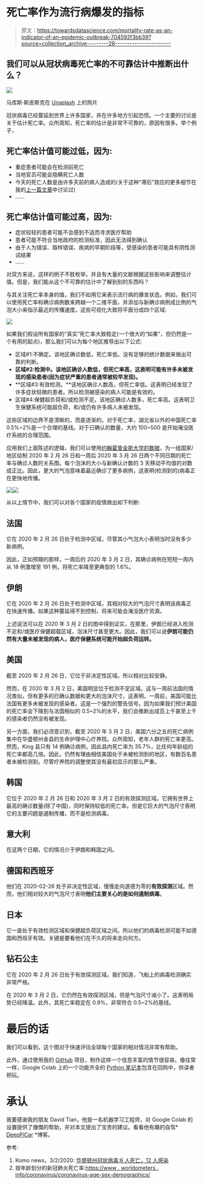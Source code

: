 # 死亡率作为流行病爆发的指标

> 原文：<https://towardsdatascience.com/mortality-rate-as-an-indicator-of-an-epidemic-outbreak-704592f3bb39?source=collection_archive---------28----------------------->

## 我们可以从冠状病毒死亡率的不可靠估计中推断出什么？

![](img/9f8f3479984720037ac26f5f9e2535df.png)

马库斯·斯皮斯克在 [Unsplash](https://unsplash.com/s/photos/virus?utm_source=unsplash&utm_medium=referral&utm_content=creditCopyText) 上的照片

冠状病毒已经蔓延到世界上许多国家，并在许多地方引起恐慌。一个主要的讨论是关于估计死亡率。众所周知，死亡率的估计是非常不可靠的，原因有很多。举个例子，

## 死亡率估计值可能过低，因为:

*   重症患者可能会在检测前死亡
*   当地官员可能会隐瞒死亡人数
*   今天的死亡人数是由许多天前的病人造成的(关于这种“滞后”效应的更多细节在我的[上一篇文章](/behind-the-coronavirus-mortality-rate-4501ef3c0724)中讨论过)
*   ……

## 死亡率估计值可能过高，因为:

*   症状较轻的患者可能不会感到不适而寻求医疗帮助
*   患者可能不符合当地政府的检测标准，因此无法得到确认
*   由于人为错误、取样错误、疾病的早期阶段等，受感染的患者可能具有阴性测试结果
*   ……

对双方来说，这样的例子不胜枚举。并且有大量的文献根据这些影响来调整估计值。但是，我们能从这个不可靠的估计中了解到别的东西吗？

与其关注死亡率本身的值，我们不如用它来表示流行病的爆发状态。例如，我们可以使用死亡率和确诊病例数来跨越一个二维平面，并添加与新确诊病例成比例的气泡大小来指示最近的传播速度。这些可视化大致将平面分成四个区域:

![](img/11af6b31b4fb7c46db40ab0ec5d3d521.png)

如果我们假设所有国家的“真实”死亡率大致稳定(一个很大的“如果”，但仍然是一个有用的起点)，那么我们可以为每个地区推导出以下公式:

*   区域#1:不确定。该地区确诊数低，死亡率低。没有足够的统计数据来做出可靠的判断。
*   **区域#2:检测中。该地区确诊人数低，但死亡率高，这表明可能有许多未被发现的感染患者(因为症状严重的患者通常被较早发现)。**
*   **区域#3:有效检测。**该地区确诊人数高，但死亡率低。这表明已经发现了许多症状轻微的患者。所以检测被感染的病人可能是有效的。
*   区域#4:保健超负荷和/或检测不足。该地区确诊人数多，死亡率高。这表明卫生保健系统可能超负荷，和/或仍有许多病人未被发现。

这些区域的边界不是清晰的，而是逐渐的。对于死亡率，湖北省以外的中国死亡率 0.5%~2%是一个合理的基线。对于已确认的数量，大约 100~500 是开始淹没医疗系统的合理范围。

应用我们上面陈述的逻辑，我们可以使用[约翰霍普金斯大学的数据](https://github.com/CSSEGISandData/COVID-19)，为一组国家/地区绘制 2020 年 2 月 26 日和一周后 2020 年 3 月 26 日两个不同日期的死亡率与确诊人数的关系图。每个泡沫的大小与新确认计数的 3 天移动平均值的对数成正比。因此，更大的气泡意味着最近确诊了更多病例，这表明(检测到的)病毒正在更快地传播。

![](img/a89e23277e6ec17176eedcc454b74b60.png)![](img/f57944cf9a2de7df1b8bb0978c009c31.png)

从以上情节中，我们可以对各个国家的疫情做出如下判断:

## 法国

它在 2020 年 2 月 26 日处于检测中区域，尽管其小气泡大小表明当时没有多少新病例。

因此，正如预期的那样，一周后的 2020 年 3 月 2 日，其确诊病例在短短一周内从 18 例激增至 191 例，将死亡率降至更典型的 1.6%。

## 伊朗

它在 2020 年 2 月 26 日处于检测中区域，其相对较大的气泡尺寸表明该病毒正在快速传播。如果这种蔓延得不到控制，将来可能会淹没医疗资源。

上述说法可以在 2020 年 3 月 2 日的图中得到证实，在那里，伊朗已经进入检测不足和/或医疗保健超载区域，泡沫尺寸甚至更大。因此，我们可以说**伊朗可能仍然有大量未被发现的病人，医疗保健系统可能开始超负荷运转。**

## 美国

截至 2020 年 2 月 26 日，它位于非决定性区域。所以相对比较安静。

然而，在 2020 年 3 月 2 日，美国明显位于检测不足区域。这与一周前法国的情况类似，但有更多的已确认数据和更大的泡沫尺寸。这表明，一周前，美国可能比法国有更多未被发现的感染者。这是一个强烈的警告信号。因为如果我们预计美国的死亡率会下降到与法国相似的 0.5~2%的水平，我们会推断出成百上千甚至上千的感染者仍然没有被发现。

另一方面，我们必须意识到，截至 2020 年 3 月 2 日，美国六分之五的死亡病例集中在华盛顿州金县的生命护理中心疗养院。众所周知，老年人群的死亡率更高。然而，King 县只有 14 例确诊病例，因此县内死亡率为 35.7%，比任何年龄组的死亡率都高几倍。因此，仍然有理由相信美国处于未被检测到的地区，有数百名患者未被检测到，尽管疗养院的调整使其没有最初显示的那么严重。

## 韩国

它位于 2020 年 2 月 26 日和 2020 年 3 月 2 日的有效探测区域。它拥有世界上最高的确诊数量(除了中国)，同时保持较低的死亡率。但是它巨大的气泡尺寸表明它的主要问题是遏制传播，而不是检测病毒。

## 意大利

在这两个日期，它的情况介于伊朗和韩国之间。

## 德国和西班牙

他们在 2020-02-26 处于非决定性区域，慢慢走向道德为零的**有效探测**区域。然而，他们相对较大的气泡尺寸表明**他们主要关心的是如何遏制病毒**。

## 日本

它一直处于有效检测区域和保健超负荷区域之间。所以他们的病毒检测可能不如德国和西班牙有效。关键是要看他们在不久的将来走向何方。

## 钻石公主

它在 2020 年 2 月 26 日处于有效探测区域。我们知道，飞船上的病毒检测确实非常严格。

在 2020 年 3 月 2 日，它仍然在有效探测区域，但是气泡尺寸减小了。这表明局势已经降温。此外，其死亡率稳定在 0.9%，非常符合 0.5~2%的基线。

# 最后的话

我们可以看到，这个图对于快速评估全球每个国家的相对情况非常有帮助。

此外，通过使用我的 [GitHub](/understanding-the-coronavirus-epidemic-data-44d2fb356ecb) 项目，制作这样一个信息丰富的情节很容易。像往常一样，Google Colab 上的一个功能齐全的 [Python 笔记本](https://github.com/jianxu305/nCov2019_analysis/blob/master/src/international_colab.ipynb)包含在回购中，供读者把玩。

# 承认

我要感谢我的朋友 David Tian，他是一名机器学习工程师，对 Google Colab 的设置提供了慷慨的帮助，并对本文提出了宝贵的建议。看看他有趣的自驾* [DeepPiCar](/deeppicar-part-1-102e03c83f2c) *博客。

参考:

1.  Komo news，3/2/2020: [华盛顿州冠状病毒:6 人死亡，12 人感染](https://komonews.com/news/coronavirus/king-county-to-issue-emergency-declaration-over-coronavirus)
2.  按年龄划分的新冠肺炎死亡率:[https://www . worldometers . info/coronavirus/coronavirus-age-sex-demographics/](https://www.worldometers.info/coronavirus/coronavirus-age-sex-demographics/)